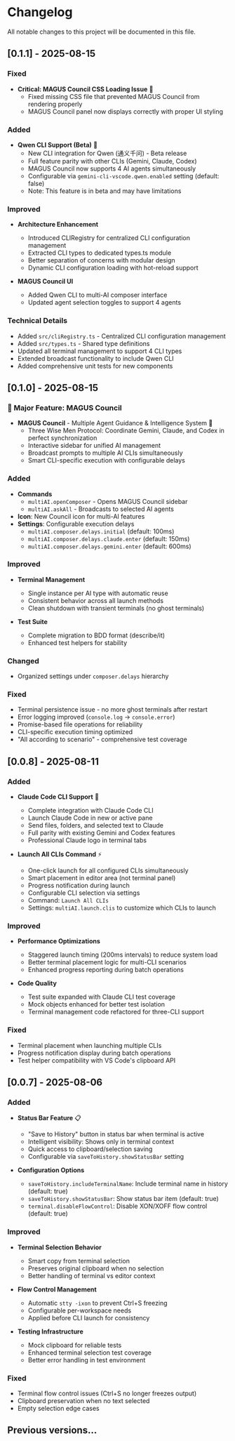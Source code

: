 # Changelog

All notable changes to this project will be documented in this file.

## [0.1.1] - 2025-08-15

### Fixed

- **Critical: MAGUS Council CSS Loading Issue** 🚨
  - Fixed missing CSS file that prevented MAGUS Council from rendering properly
  - MAGUS Council panel now displays correctly with proper UI styling

### Added

- **Qwen CLI Support (Beta)** 🐉
  - New CLI integration for Qwen (通义千问) - Beta release
  - Full feature parity with other CLIs (Gemini, Claude, Codex)
  - MAGUS Council now supports 4 AI agents simultaneously
  - Configurable via `gemini-cli-vscode.qwen.enabled` setting (default: false)
  - Note: This feature is in beta and may have limitations

### Improved

- **Architecture Enhancement**
  - Introduced CLIRegistry for centralized CLI configuration management
  - Extracted CLI types to dedicated types.ts module
  - Better separation of concerns with modular design
  - Dynamic CLI configuration loading with hot-reload support

- **MAGUS Council UI**
  - Added Qwen CLI to multi-AI composer interface
  - Updated agent selection toggles to support 4 agents

### Technical Details

- Added `src/cliRegistry.ts` - Centralized CLI configuration management
- Added `src/types.ts` - Shared type definitions
- Updated all terminal management to support 4 CLI types
- Extended broadcast functionality to include Qwen CLI
- Added comprehensive unit tests for new components

## [0.1.0] - 2025-08-15

### 🎉 Major Feature: MAGUS Council

- **MAGUS Council** - Multiple Agent Guidance & Intelligence System 🔮
  - Three Wise Men Protocol: Coordinate Gemini, Claude, and Codex in perfect synchronization
  - Interactive sidebar for unified AI management
  - Broadcast prompts to multiple AI CLIs simultaneously
  - Smart CLI-specific execution with configurable delays

### Added

- **Commands**
  - `multiAI.openComposer` - Opens MAGUS Council sidebar
  - `multiAI.askAll` - Broadcasts to selected AI agents
- **Icon**: New Council icon for multi-AI features
- **Settings**: Configurable execution delays
  - `multiAI.composer.delays.initial` (default: 100ms)
  - `multiAI.composer.delays.claude.enter` (default: 150ms)
  - `multiAI.composer.delays.gemini.enter` (default: 600ms)


### Improved

- **Terminal Management**
  - Single instance per AI type with automatic reuse
  - Consistent behavior across all launch methods
  - Clean shutdown with transient terminals (no ghost terminals)
  
- **Test Suite**
  - Complete migration to BDD format (describe/it)
  - Enhanced test helpers for stability

### Changed

- Organized settings under `composer.delays` hierarchy

### Fixed

- Terminal persistence issue - no more ghost terminals after restart
- Error logging improved (`console.log` → `console.error`)
- Promise-based file operations for reliability
- CLI-specific execution timing optimized
- "All according to scenario" - comprehensive test coverage

## [0.0.8] - 2025-08-11

### Added

- **Claude Code CLI Support** 🎨
  - Complete integration with Claude Code CLI
  - Launch Claude Code in new or active pane  
  - Send files, folders, and selected text to Claude
  - Full parity with existing Gemini and Codex features
  - Professional Claude logo in terminal tabs

- **Launch All CLIs Command** ⚡
  - One-click launch for all configured CLIs simultaneously
  - Smart placement in editor area (not terminal panel)
  - Progress notification during launch
  - Configurable CLI selection via settings
  - Command: `Launch All CLIs`
  - Settings: `multiAI.launch.clis` to customize which CLIs to launch

### Improved

- **Performance Optimizations**
  - Staggered launch timing (200ms intervals) to reduce system load
  - Better terminal placement logic for multi-CLI scenarios
  - Enhanced progress reporting during batch operations

- **Code Quality**
  - Test suite expanded with Claude CLI test coverage
  - Mock objects enhanced for better test isolation
  - Terminal management code refactored for three-CLI support

### Fixed

- Terminal placement when launching multiple CLIs
- Progress notification display during batch operations
- Test helper compatibility with VS Code's clipboard API

## [0.0.7] - 2025-08-06

### Added

- **Status Bar Feature** 📋
  - "Save to History" button in status bar when terminal is active
  - Intelligent visibility: Shows only in terminal context
  - Quick access to clipboard/selection saving
  - Configurable via `saveToHistory.showStatusBar` setting

- **Configuration Options**
  - `saveToHistory.includeTerminalName`: Include terminal name in history (default: true)
  - `saveToHistory.showStatusBar`: Show status bar item (default: true)
  - `terminal.disableFlowControl`: Disable XON/XOFF flow control (default: true)

### Improved

- **Terminal Selection Behavior**
  - Smart copy from terminal selection
  - Preserves original clipboard when no selection
  - Better handling of terminal vs editor context

- **Flow Control Management**
  - Automatic `stty -ixon` to prevent Ctrl+S freezing
  - Configurable per-workspace needs
  - Applied before CLI launch for consistency

- **Testing Infrastructure**
  - Mock clipboard for reliable tests
  - Enhanced terminal selection test coverage
  - Better error handling in test environment

### Fixed

- Terminal flow control issues (Ctrl+S no longer freezes output)
- Clipboard preservation when no text selected
- Empty selection edge cases

## Previous versions...